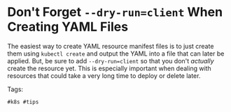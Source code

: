 # Don't Forget `--dry-run=client` When Creating YAML Files

The easiest way to create YAML resource manifest files is to just create
them using `kubectl create` and output the YAML into a file that can
later be applied. But, be sure to add `--dry-run=client` so that you
don't *actually* create the resource yet. This is especially important
when dealing with resources that could take a very long time to deploy
or delete later.

Tags:

    #k8s #tips
